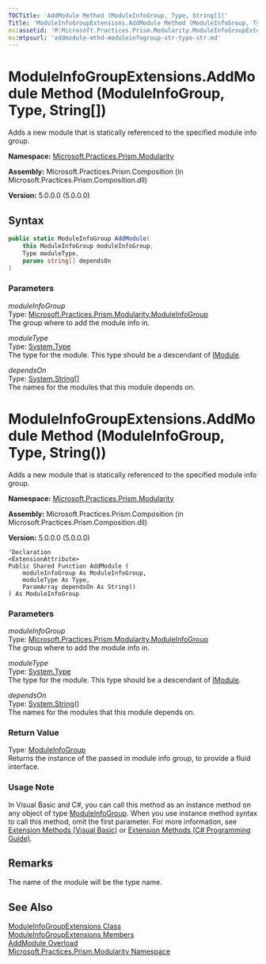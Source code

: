 ```yaml
---
TOCTitle: 'AddModule Method (ModuleInfoGroup, Type, String[])'
Title: 'ModuleInfoGroupExtensions.AddModule Method (ModuleInfoGroup, Type, String[]) (Microsoft.Practices.Prism.Modularity)'
ms:assetid: 'M:Microsoft.Practices.Prism.Modularity.ModuleInfoGroupExtensions.AddModule(Microsoft.Practices.Prism.Modularity.ModuleInfoGroup,System.Type,System.String[])'
ms:mtpsurl: 'addmodule-mthd-moduleinfogroup-str-type-str.md'
---
```


# ModuleInfoGroupExtensions.AddModule Method (ModuleInfoGroup, Type, String[])

Adds a new module that is statically referenced to the specified module info group. 

**Namespace:** [Microsoft.Practices.Prism.Modularity](/patterns-practices/reference/mspp-modularity-namespace)

**Assembly:** Microsoft.Practices.Prism.Composition (in Microsoft.Practices.Prism.Composition.dll) 

**Version:** 5.0.0.0 (5.0.0.0)

## Syntax

```C#
public static ModuleInfoGroup AddModule(
	this ModuleInfoGroup moduleInfoGroup,
	Type moduleType,
	params string[] dependsOn
)
```

### Parameters

*moduleInfoGroup*  
Type: [Microsoft.Practices.Prism.Modularity.ModuleInfoGroup](/patterns-practices/reference/moduleinfogroup-class-mspp-modularity)<br/>
The group where to add the module info in.

*moduleType*  
Type: [System.Type](http://msdn.microsoft.com/en-us/library/42892f65)<br/>
The type for the module. This type should be a descendant of [IModule](/patterns-practices/reference/imodule-interface-mspp-modularity).

*dependsOn*  
Type: [System.String](http://msdn.microsoft.com/en-us/library/s1wwdcbf)[]<br/>
The names for the modules that this module depends on.

# ModuleInfoGroupExtensions.AddModule Method (ModuleInfoGroup, Type, String())

Adds a new module that is statically referenced to the specified module info group. 

**Namespace:** [Microsoft.Practices.Prism.Modularity](/patterns-practices/reference/mspp-modularity-namespace)

**Assembly:** Microsoft.Practices.Prism.Composition (in Microsoft.Practices.Prism.Composition.dll) 

**Version:** 5.0.0.0 (5.0.0.0)

```VB
'Declaration
<ExtensionAttribute> 
Public Shared Function AddModule ( 
	moduleInfoGroup As ModuleInfoGroup,
	moduleType As Type,
	ParamArray dependsOn As String()
) As ModuleInfoGroup
```

### Parameters

*moduleInfoGroup*  
Type: [Microsoft.Practices.Prism.Modularity.ModuleInfoGroup](/patterns-practices/reference/moduleinfogroup-class-mspp-modularity)<br/>
The group where to add the module info in.

*moduleType*  
Type: [System.Type](http://msdn.microsoft.com/en-us/library/42892f65)<br/>
The type for the module. This type should be a descendant of [IModule](/patterns-practices/reference/imodule-interface-mspp-modularity).

*dependsOn*  
Type: [System.String](http://msdn.microsoft.com/en-us/library/s1wwdcbf)()<br/>
The names for the modules that this module depends on.

### Return Value

Type: [ModuleInfoGroup](/patterns-practices/reference/moduleinfogroup-class-mspp-modularity)<br/>
Returns the instance of the passed in module info group, to provide a fluid interface.

### Usage Note

In Visual Basic and C\#, you can call this method as an instance method on any object of type [ModuleInfoGroup](/patterns-practices/reference/moduleinfogroup-class-mspp-modularity). When you use instance method syntax to call this method, omit the first parameter. For more information, see [Extension Methods (Visual Basic)](http://msdn.microsoft.com/en-us/library/bb384936.aspx) or [Extension Methods (C\# Programming Guide)](http://msdn.microsoft.com/en-us/library/bb383977.aspx).

## Remarks

The name of the module will be the type name.

## See Also

[ModuleInfoGroupExtensions Class](/patterns-practices/reference/moduleinfogroupextensions-class-mspp-modularity)<br/>
[ModuleInfoGroupExtensions Members](/patterns-practices/reference/moduleinfogroupextensions-members-mspp-modularity)<br/>
[AddModule Overload](/patterns-practices/reference/moduleinfogroupextensions-addmodule-method-mspp-modularity)<br/>
[Microsoft.Practices.Prism.Modularity Namespace](/patterns-practices/reference/mspp-modularity-namespace)<br/>